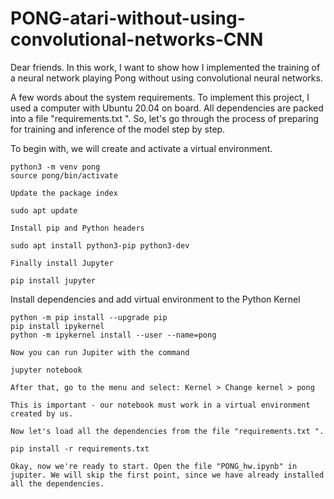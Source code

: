 # PONG-atari-without-using-convolutional-networks-CNN

Dear friends. In this work, I want to show how I implemented the training of a neural network playing Pong without using convolutional neural networks.

A few words about the system requirements. To implement this project, I used a computer with Ubuntu 20.04 on board. All dependencies are packed into a file "requirements.txt ". So, let's go through the process of preparing for training and inference of the model step by step.

To begin with, we will create and activate a virtual environment.

```
python3 -m venv pong
source pong/bin/activate
```

`Update the package index`

```
sudo apt update
```

`Install pip and Python headers`

```
sudo apt install python3-pip python3-dev
```

`Finally install Jupyter`

```
pip install jupyter
```

Install dependencies and add virtual environment to the Python Kernel

```
python -m pip install --upgrade pip
pip install ipykernel
python -m ipykernel install --user --name=pong
```

`Now you can run Jupiter with the command`

```
jupyter notebook
```

`After that, go to the menu and select: Kernel > Change kernel > pong`

`This is important - our notebook must work in a virtual environment created by us.`

`Now let's load all the dependencies from the file "requirements.txt ".`

```
pip install -r requirements.txt
```

`Okay, now we're ready to start. Open the file "PONG_hw.ipynb" in jupiter. We will skip the first point, since we have already installed all the dependencies.`
